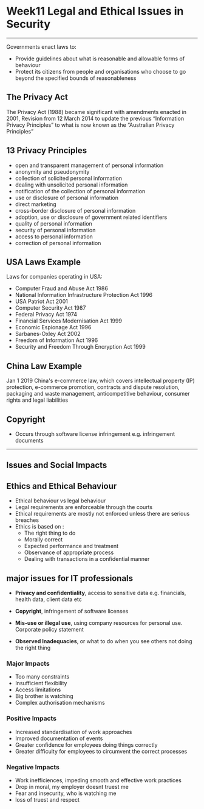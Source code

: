 # Week11 Legal and Ethical Issues in Security

---

Governments enact laws to:

- Provide guidelines about what is reasonable and
  allowable forms of behaviour
- Protect its citizens from people and organisations
  who choose to go beyond the specified bounds of
  reasonableness

## The Privacy Act

The Privacy Act (1988) became significant with
amendments enacted in 2001, Revision from 12 March 2014 to update the previous “Information Privacy Principles” to what is now known as the “Australian Privacy Principles”

## 13 Privacy Principles

- open and transparent management of personal information
- anonymity and pseudonymity
- collection of solicited personal information
- dealing with unsolicited personal information
- notification of the collection of personal information
- use or disclosure of personal information
- direct marketing
- cross-border disclosure of personal information
- adoption, use or disclosure of government related identifiers
- quality of personal information
- security of personal information
- access to personal information
- correction of personal information

## USA Laws Example

Laws for companies operating in USA:

- Computer Fraud and Abuse Act 1986
- National Information Infrastructure Protection Act 1996
- USA Patriot Act 2001
- Computer Security Act 1987
- Federal Privacy Act 1974
- Financial Services Modernisation Act 1999
- Economic Espionage Act 1996
- Sarbanes-Oxley Act 2002
- Freedom of Information Act 1996
- Security and Freedom Through Encryption Act 1999

## China Law Example

Jan 1 2019 China's e-commerce law, which covers intellectual property (IP) protection, e-commerce
promotion, contracts and dispute resolution,
packaging and waste management, anticompetitive behaviour, consumer rights and legal
liabilities

## Copyright

- Occurs through software license infringement e.g. infringement documents

---

## Issues and Social Impacts

## Ethics and Ethical Behaviour

- Ethical behaviour vs legal behaviour
- Legal requirements are enforceable through the courts
- Ethical requirements are mostly not enforced unless there are serious breaches
- Ethics is based on : 
  - The right thing to do 
  - Morally correct
  - Expected performance and treatment
  - Observance of appropriate process
  - Dealing with transactions in a confidential manner

## major issues for IT professionals

- **Privacy and confidentiality**, access to sensitive data e.g. financials, health data, client data etc

- **Copyright**, infringement of software licenses
- **Mis-use or illegal use**, using company resources for personal use. Corporate policy statement
- **Observed Inadequacies**, or what to do when you
see others not doing the right thing

### Major Impacts

- Too many constraints
- Insufficient flexibility
- Access limitations
- Big brother is watching
- Complex authorisation mechanisms

### Positive Impacts

- Increased standardisation of work approaches
- Improved documentation of events
- Greater confidence for employees doing
things correctly
- Greater difficulty for employees to circumvent
the correct processes

### Negative Impacts

- Work inefficiences, impeding smooth and effective work practices
- Drop in moral, my employer doesnt truest me
- Fear and insecurity, who is watching me
- loss of truest and respect
